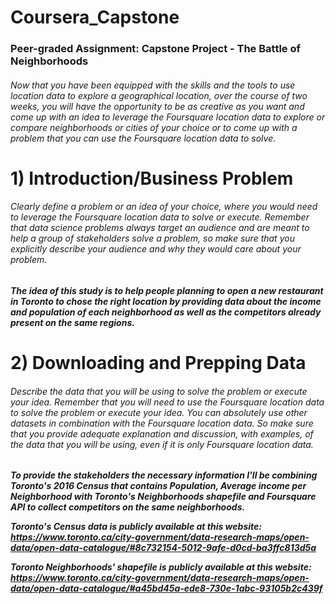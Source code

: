 # Coursera_Capstone
### Peer-graded Assignment: Capstone Project - The Battle of Neighborhoods


###### Now that you have been equipped with the skills and the tools to use location data to explore a geographical location, over the course of two weeks, you will have the opportunity to be as creative as you want and come up with an idea to leverage the Foursquare location data to explore or compare neighborhoods or cities of your choice or to come up with a problem that you can use the Foursquare location data to solve.

# 1) Introduction/Business Problem
###### Clearly define a problem or an idea of your choice, where you would need to leverage the Foursquare location data to solve or execute. Remember that data science problems always target an audience and are meant to help a group of stakeholders solve a problem, so make sure that you explicitly describe your audience and why they would care about your problem.

*__The idea of this study is to help people planning to open a new restaurant in Toronto to chose the right location by providing data about the income and population of each neighborhood as well as the competitors already present on the same regions.__*

# 2) Downloading and Prepping Data

###### Describe the data that you will be using to solve the problem or execute your idea. Remember that you will need to use the Foursquare location data to solve the problem or execute your idea. You can absolutely use other datasets in combination with the Foursquare location data. So make sure that you provide adequate explanation and discussion, with examples, of the data that you will be using, even if it is only Foursquare location data.

*__To provide the stakeholders the necessary information I'll be combining Toronto's 2016 Census that contains Population, Average income per Neighborhood with Toronto's Neighborhoods shapefile and Foursquare API to collect competitors on the same neighborhoods.__*

*__Toronto's Census data is publicly available at this website: https://www.toronto.ca/city-government/data-research-maps/open-data/open-data-catalogue/#8c732154-5012-9afe-d0cd-ba3ffc813d5a__*

*__Toronto Neighborhoods' shapefile is publicly available at this website: https://www.toronto.ca/city-government/data-research-maps/open-data/open-data-catalogue/#a45bd45a-ede8-730e-1abc-93105b2c439f__*

